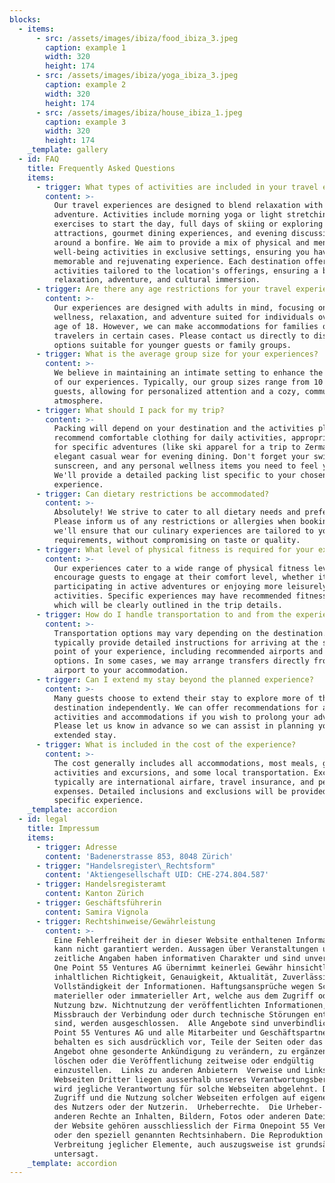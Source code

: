 ```yaml
---
blocks:
  - items:
      - src: /assets/images/ibiza/food_ibiza_3.jpeg
        caption: example 1
        width: 320
        height: 174
      - src: /assets/images/ibiza/yoga_ibiza_3.jpeg
        caption: example 2
        width: 320
        height: 174
      - src: /assets/images/ibiza/house_ibiza_1.jpeg
        caption: example 3
        width: 320
        height: 174
    _template: gallery
  - id: FAQ
    title: Frequently Asked Questions
    items:
      - trigger: What types of activities are included in your travel experiences?
        content: >-
          Our travel experiences are designed to blend relaxation with
          adventure. Activities include morning yoga or light stretching
          exercises to start the day, full days of skiing or exploring local
          attractions, gourmet dining experiences, and evening discussions
          around a bonfire. We aim to provide a mix of physical and mental
          well-being activities in exclusive settings, ensuring you have a
          memorable and rejuvenating experience. Each destination offers unique
          activities tailored to the location's offerings, ensuring a balance of
          relaxation, adventure, and cultural immersion.
      - trigger: Are there any age restrictions for your travel experiences?
        content: >-
          Our experiences are designed with adults in mind, focusing on
          wellness, relaxation, and adventure suited for individuals over the
          age of 18. However, we can make accommodations for families or younger
          travelers in certain cases. Please contact us directly to discuss
          options suitable for younger guests or family groups.
      - trigger: What is the average group size for your experiences?
        content: >-
          We believe in maintaining an intimate setting to enhance the quality
          of our experiences. Typically, our group sizes range from 10 to 15
          guests, allowing for personalized attention and a cozy, communal
          atmosphere.
      - trigger: What should I pack for my trip?
        content: >-
          Packing will depend on your destination and the activities planned. We
          recommend comfortable clothing for daily activities, appropriate gear
          for specific adventures (like ski apparel for a trip to Zermatt), and
          elegant casual wear for evening dining. Don't forget your swimsuit,
          sunscreen, and any personal wellness items you need to feel your best.
          We'll provide a detailed packing list specific to your chosen
          experience.
      - trigger: Can dietary restrictions be accommodated?
        content: >-
          Absolutely! We strive to cater to all dietary needs and preferences.
          Please inform us of any restrictions or allergies when booking, and
          we'll ensure that our culinary experiences are tailored to your
          requirements, without compromising on taste or quality.
      - trigger: What level of physical fitness is required for your experiences?
        content: >-
          Our experiences cater to a wide range of physical fitness levels. We
          encourage guests to engage at their comfort level, whether it's
          participating in active adventures or enjoying more leisurely
          activities. Specific experiences may have recommended fitness levels,
          which will be clearly outlined in the trip details.
      - trigger: How do I handle transportation to and from the experience?
        content: >-
          Transportation options may vary depending on the destination. We
          typically provide detailed instructions for arriving at the starting
          point of your experience, including recommended airports and transfer
          options. In some cases, we may arrange transfers directly from the
          airport to your accommodation.
      - trigger: Can I extend my stay beyond the planned experience?
        content: >-
          Many guests choose to extend their stay to explore more of the
          destination independently. We can offer recommendations for additional
          activities and accommodations if you wish to prolong your adventure.
          Please let us know in advance so we can assist in planning your
          extended stay.
      - trigger: What is included in the cost of the experience?
        content: >-
          The cost generally includes all accommodations, most meals, guided
          activities and excursions, and some local transportation. Exclusions
          typically are international airfare, travel insurance, and personal
          expenses. Detailed inclusions and exclusions will be provided for each
          specific experience.
    _template: accordion
  - id: legal
    title: Impressum
    items:
      - trigger: Adresse
        content: 'Badenerstrasse 853, 8048 Zürich'
      - trigger: "Handelsregister\_Rechtsform"
        content: 'Aktiengesellschaft UID: CHE-274.804.587'
      - trigger: Handelsregisteramt
        content: Kanton Zürich
      - trigger: Geschäftsführerin
        content: Samira Vignola
      - trigger: Rechtshinweise/Gewährleistung
        content: >-
          Eine Fehlerfreiheit der in dieser Website enthaltenen Informationen
          kann nicht garantiert werden. Aussagen über Veranstaltungen und
          zeitliche Angaben haben informativen Charakter und sind unverbindlich.
          One Point 55 Ventures AG übernimmt keinerlei Gewähr hinsichtlich der
          inhaltlichen Richtigkeit, Genauigkeit, Aktualität, Zuverlässigkeit und
          Vollständigkeit der Informationen. Haftungsansprüche wegen Schäden
          materieller oder immaterieller Art, welche aus dem Zugriff oder der
          Nutzung bzw. Nichtnutzung der veröffentlichten Informationen, durch
          Missbrauch der Verbindung oder durch technische Störungen entstanden
          sind, werden ausgeschlossen.  Alle Angebote sind unverbindlich. One
          Point 55 Ventures AG und alle Mitarbeiter und Geschäftspartner
          behalten es sich ausdrücklich vor, Teile der Seiten oder das gesamte
          Angebot ohne gesonderte Ankündigung zu verändern, zu ergänzen, zu
          löschen oder die Veröffentlichung zeitweise oder endgültig
          einzustellen.  Links zu anderen Anbietern  Verweise und Links auf
          Webseiten Dritter liegen ausserhalb unseres Verantwortungsbereichs. Es
          wird jegliche Verantwortung für solche Webseiten abgelehnt. Der
          Zugriff und die Nutzung solcher Webseiten erfolgen auf eigene Gefahr
          des Nutzers oder der Nutzerin.  Urheberrechte.  Die Urheber- und alle
          anderen Rechte an Inhalten, Bildern, Fotos oder anderen Dateien auf
          der Website gehören ausschliesslich der Firma Onepoint 55 Ventures
          oder den speziell genannten Rechtsinhabern. Die Reproduktion oder
          Verbreitung jeglicher Elemente, auch auszugsweise ist grundsätzlich
          untersagt.
    _template: accordion
---
```


